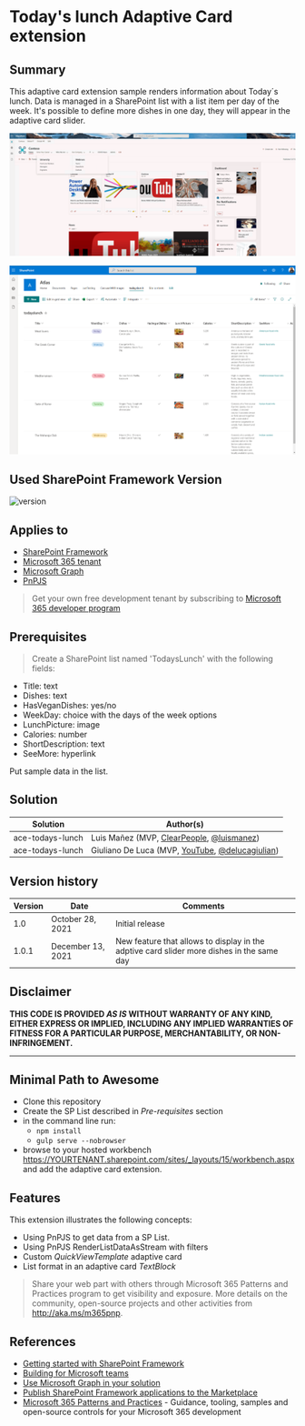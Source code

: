 # Today's lunch Adaptive Card extension

## Summary

This adaptive card extension sample renders information about Today´s lunch. Data is managed in a SharePoint list with a list item per day of the week.
It's possible to define more dishes in one day, they will appear in the adaptive card slider.

![picture of the ace in action](assets/preview.gif)

![SP List](assets/demo2.png)

## Used SharePoint Framework Version

![version](https://img.shields.io/badge/version-1.13-green.svg)

## Applies to

- [SharePoint Framework](https://aka.ms/spfx)
- [Microsoft 365 tenant](https://docs.microsoft.com/en-us/sharepoint/dev/spfx/set-up-your-developer-tenant)
- [Microsoft Graph](https://docs.microsoft.com/en-us/graph/overview)
- [PnPJS](https://pnp.github.io/pnpjs/)

> Get your own free development tenant by subscribing to [Microsoft 365 developer program](http://aka.ms/o365devprogram)

## Prerequisites

> Create a SharePoint list named 'TodaysLunch' with the following fields:
  - Title: text
  - Dishes: text
  - HasVeganDishes: yes/no
  - WeekDay: choice with the days of the week options
  - LunchPicture: image
  - Calories: number
  - ShortDescription: text
  - SeeMore: hyperlink

Put sample data in the list.

## Solution

Solution|Author(s)
--------|---------
ace-todays-lunch | Luis Mañez (MVP, [ClearPeople](http://www.clearpeople.com), [@luismanez](https://twitter.com/luismanez))
ace-todays-lunch | Giuliano De Luca (MVP, [YouTube](http://www.youtube.com/giulianodeluca), [@delucagiulian](https://twitter.com/delucagiulian))

## Version history

Version|Date|Comments
-------|----|--------
1.0|October 28, 2021|Initial release
1.0.1|December 13, 2021|New feature that allows to display in the adptive card slider more dishes in the same day

## Disclaimer

**THIS CODE IS PROVIDED *AS IS* WITHOUT WARRANTY OF ANY KIND, EITHER EXPRESS OR IMPLIED, INCLUDING ANY IMPLIED WARRANTIES OF FITNESS FOR A PARTICULAR PURPOSE, MERCHANTABILITY, OR NON-INFRINGEMENT.**

---

## Minimal Path to Awesome

- Clone this repository
- Create the SP List described in _Pre-requisites_ section
- in the command line run:
  - `npm install`
  - `gulp serve --nobrowser`
- browse to your hosted workbench https://YOURTENANT.sharepoint.com/sites/_layouts/15/workbench.aspx and add the adaptive card extension.    


## Features

This extension illustrates the following concepts:

- Using PnPJS to get data from a SP List.
- Using PnPJS RenderListDataAsStream with filters
- Custom _QuickViewTemplate_ adaptive card
- List format in an adaptive card _TextBlock_

> Share your web part with others through Microsoft 365 Patterns and Practices program to get visibility and exposure. More details on the community, open-source projects and other activities from http://aka.ms/m365pnp.

## References

- [Getting started with SharePoint Framework](https://docs.microsoft.com/en-us/sharepoint/dev/spfx/set-up-your-developer-tenant)
- [Building for Microsoft teams](https://docs.microsoft.com/en-us/sharepoint/dev/spfx/build-for-teams-overview)
- [Use Microsoft Graph in your solution](https://docs.microsoft.com/en-us/sharepoint/dev/spfx/web-parts/get-started/using-microsoft-graph-apis)
- [Publish SharePoint Framework applications to the Marketplace](https://docs.microsoft.com/en-us/sharepoint/dev/spfx/publish-to-marketplace-overview)
- [Microsoft 365 Patterns and Practices](https://aka.ms/m365pnp) - Guidance, tooling, samples and open-source controls for your Microsoft 365 development